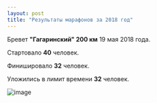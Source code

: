 ```yaml
---
layout: post
title: "Результаты марафонов за 2018 год"
---
```


Бревет **"Гагаринский" 200 км** 19 мая 2018 года.

Стартовало **40** человек.

Финишировало **32** человек.

Уложились в лимит времени **32** человек.

![image](http://brevet18.ru/images/889xzj3nnak.jpg)

